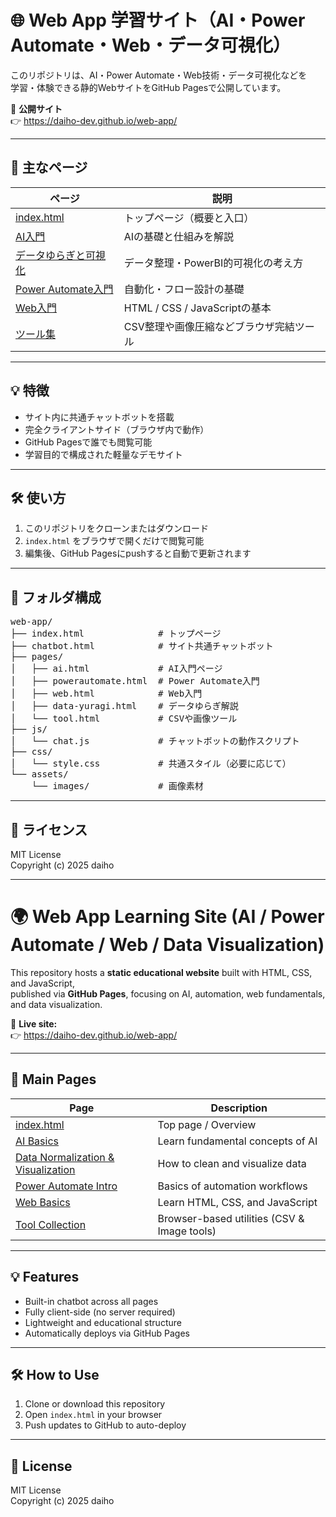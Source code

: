 # 🌐 Web App 学習サイト（AI・Power Automate・Web・データ可視化）

このリポジトリは、AI・Power Automate・Web技術・データ可視化などを  
学習・体験できる静的WebサイトをGitHub Pagesで公開しています。  

📍 **公開サイト**  
👉 https://daiho-dev.github.io/web-app/

---

## 📘 主なページ
| ページ | 説明 |
|--------|------|
| [index.html](https://daiho-dev.github.io/web-app/index.html) | トップページ（概要と入口） |
| [AI入門](https://daiho-dev.github.io/web-app/pages/ai.html) | AIの基礎と仕組みを解説 |
| [データゆらぎと可視化](https://daiho-dev.github.io/web-app/pages/data-yuragi.html) | データ整理・PowerBI的可視化の考え方 |
| [Power Automate入門](https://daiho-dev.github.io/web-app/pages/powerautomate.html) | 自動化・フロー設計の基礎 |
| [Web入門](https://daiho-dev.github.io/web-app/pages/web.html) | HTML / CSS / JavaScriptの基本 |
| [ツール集](https://daiho-dev.github.io/web-app/pages/tool.html) | CSV整理や画像圧縮などブラウザ完結ツール |

---

## 💡 特徴
- サイト内に共通チャットボットを搭載  
- 完全クライアントサイド（ブラウザ内で動作）  
- GitHub Pagesで誰でも閲覧可能  
- 学習目的で構成された軽量なデモサイト  

---

## 🛠️ 使い方
1. このリポジトリをクローンまたはダウンロード  
2. `index.html` をブラウザで開くだけで閲覧可能  
3. 編集後、GitHub Pagesにpushすると自動で更新されます  

---

## 📁 フォルダ構成

<pre>
web-app/
├── index.html              # トップページ
├── chatbot.html            # サイト共通チャットボット
├── pages/
│   ├── ai.html             # AI入門ページ
│   ├── powerautomate.html  # Power Automate入門
│   ├── web.html            # Web入門
│   ├── data-yuragi.html    # データゆらぎ解説
│   └── tool.html           # CSVや画像ツール
├── js/
│   └── chat.js             # チャットボットの動作スクリプト
├── css/
│   └── style.css           # 共通スタイル（必要に応じて）
└── assets/
    └── images/             # 画像素材
</pre>



---

## 🪪 ライセンス
MIT License  
Copyright (c) 2025 daiho

---

# 🌍 Web App Learning Site (AI / Power Automate / Web / Data Visualization)

This repository hosts a **static educational website** built with HTML, CSS, and JavaScript,  
published via **GitHub Pages**, focusing on AI, automation, web fundamentals, and data visualization.

📍 **Live site:**  
👉 https://daiho-dev.github.io/web-app/

---

## 📘 Main Pages
| Page | Description |
|------|--------------|
| [index.html](https://daiho-dev.github.io/web-app/index.html) | Top page / Overview |
| [AI Basics](https://daiho-dev.github.io/web-app/pages/ai.html) | Learn fundamental concepts of AI |
| [Data Normalization & Visualization](https://daiho-dev.github.io/web-app/pages/data-yuragi.html) | How to clean and visualize data |
| [Power Automate Intro](https://daiho-dev.github.io/web-app/pages/powerautomate.html) | Basics of automation workflows |
| [Web Basics](https://daiho-dev.github.io/web-app/pages/web.html) | Learn HTML, CSS, and JavaScript |
| [Tool Collection](https://daiho-dev.github.io/web-app/pages/tool.html) | Browser-based utilities (CSV & Image tools) |

---

## 💡 Features
- Built-in chatbot across all pages  
- Fully client-side (no server required)  
- Lightweight and educational structure  
- Automatically deploys via GitHub Pages  

---

## 🛠️ How to Use
1. Clone or download this repository  
2. Open `index.html` in your browser  
3. Push updates to GitHub to auto-deploy  

---

## 🪪 License
MIT License  
Copyright (c) 2025 daiho

